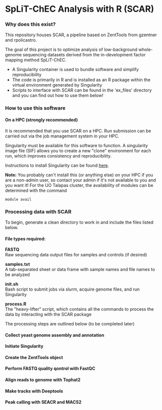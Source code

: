 # SpLiT-ChEC Analysis with R (SCAR)

### Why does this exist?

This repository houses SCAR, a pipeline based on ZentTools from gzentner and rpolicastro. 

The goal of this project is to optimize analysis of low-background whole-genome sequencing datasets derived from the in-development factor mapping method SpLiT-ChEC.

- A Singularity container is used to bundle software and simplify reproducibility
- The code is primarily in R and is installed as an R package within the virtual environment generated by Singularity
- Scripts to interface with SCAR can be found in the 'ex_files' directory and you can find out how to use them below!

### How to use this software

#### On a HPC (strongly recommended)

It is recommended that you use SCAR on a HPC. Run submission can be carried out via the job management system in your HPC.

Singularity must be available for this software to function. A singularity image file (SIF) allows you to create a new "clone" environment for each run, which improves consistency and reproducibility.

Instructions to install Singularity can be found [here](https://sylabs.io/guides/3.5/user-guide/quick_start.html#quick-installation-steps).  

**Note:** You probably can't install this (or anything else) on your HPC if you are a non-admin user, so contact your admin if it's not available to you and you want it! For the UO Talapas cluster, the availability of modules can be determined with the command
```
module avail

```

### Processing data with SCAR

To begin, generate a clean directory to work in and include the files listed below.

#### File types required:

**FASTQ**  
Raw sequencing data output files for samples and controls (if desired)

**samples.txt**  
A tab-separated sheet or data frame with sample names and file names to be analyzed

**init.sh**  
Bash script to submit jobs via slurm, acquire genome files, and run Singularity

**process.R**  
The "heavy-lifter" script, which contains all the commands to process the data by interacting with the SCAR package

The processing steps are outlined below (to be completed later)

#### Collect yeast genome assembly and annotation

#### Initiate Singularity

#### Create the ZentTools object

#### Perform FASTQ quality qontrol with FastQC

#### Align reads to genome with Tophat2

#### Make tracks with Deeptools

#### Peak calling with SEACR and MACS2






